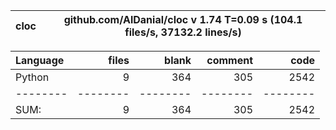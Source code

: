 cloc|github.com/AlDanial/cloc v 1.74  T=0.09 s (104.1 files/s, 37132.2 lines/s)
--- | ---

Language|files|blank|comment|code
:-------|-------:|-------:|-------:|-------:
Python|9|364|305|2542
--------|--------|--------|--------|--------
SUM:|9|364|305|2542
